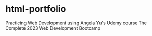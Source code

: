 # html-portfolio
Practicing Web Development using Angela Yu's Udemy course The Complete 2023 Web Development Bootcamp
